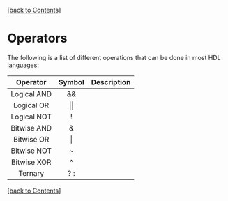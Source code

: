 [[back to Contents]](https://github.com/Amulek1416/verilog-help-sheet/blob/main/README.md)
# Operators
The following is a list of different operations that can be done in most HDL languages:

| **Operator**  | **Symbol** | **Description** |
|:-------------:|:----------:|-----------------|
| Logical AND   | &&         | <TBD> |
| Logical OR    | \|\|       | <TBD> |
| Logical NOT   | !          | <TBD> |
| Bitwise AND   | &          | <TBD> |
| Bitwise OR    | \|         | <TBD> |
| Bitwise NOT   | ~          | <TBD> | 
| Bitwise XOR   | ^          | <TBD> | 
| Ternary       | ? :        | <TBD> | 

[[back to Contents]](https://github.com/Amulek1416/verilog-help-sheet/blob/main/README.md)
